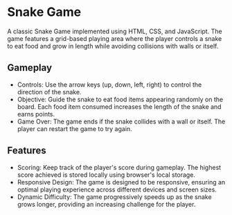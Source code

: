 # Snake Game

A classic Snake Game implemented using HTML, CSS, and JavaScript. The game features a grid-based playing area where the player controls a snake to eat food and grow in length while avoiding collisions with walls or itself.

## Gameplay

- Controls: Use the arrow keys (up, down, left, right) to control the direction of the snake.
- Objective: Guide the snake to eat food items appearing randomly on the board. Each food item consumed increases the length of the snake and earns points.
- Game Over: The game ends if the snake collides with a wall or itself. The player can restart the game to try again.

## Features

- Scoring: Keep track of the player's score during gameplay. The highest score achieved is stored locally using browser's local storage.
- Responsive Design: The game is designed to be responsive, ensuring an optimal playing experience across different devices and screen sizes.
- Dynamic Difficulty: The game progressively speeds up as the snake grows longer, providing an increasing challenge for the player.
